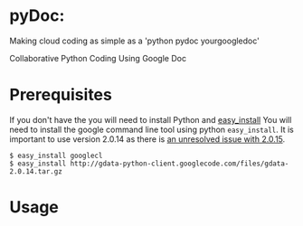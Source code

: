 pyDoc: 
=====
Making cloud coding as simple as a 'python pydoc yourgoogledoc'


Collaborative Python Coding Using Google Doc

Prerequisites
=============
If you don't have the you will need to install Python and [easy_install](https://pypi.python.org/pypi/setuptools) 
You will need to install the google command line tool using python `easy_install`.  It is important to use version 2.0.14 as there is [an unresolved issue with 2.0.15](http://code.google.com/p/googlecl/issues/detail?id=449).

    $ easy_install googlecl
    $ easy_install http://gdata-python-client.googlecode.com/files/gdata-2.0.14.tar.gz

Usage
=====
